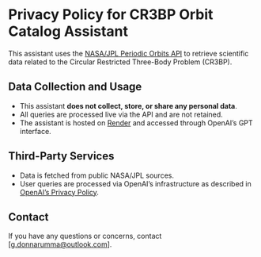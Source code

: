 # Privacy Policy for CR3BP Orbit Catalog Assistant

This assistant uses the [NASA/JPL Periodic Orbits API](https://ssd-api.jpl.nasa.gov/doc/periodic_orbits.html) to retrieve scientific data related to the Circular Restricted Three-Body Problem (CR3BP).

## Data Collection and Usage

- This assistant **does not collect, store, or share any personal data**.
- All queries are processed live via the API and are not retained.
- The assistant is hosted on [Render](https://render.com) and accessed through OpenAI’s GPT interface.

## Third-Party Services

- Data is fetched from public NASA/JPL sources.
- User queries are processed via OpenAI’s infrastructure as described in [OpenAI’s Privacy Policy](https://openai.com/privacy).

## Contact

If you have any questions or concerns, contact [g.donnarumma@outlook.com].
